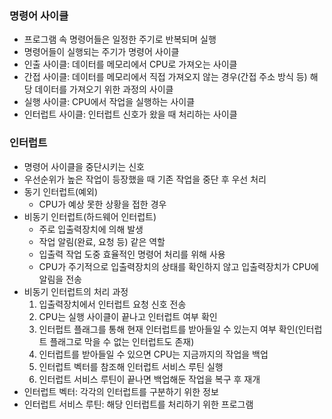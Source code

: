 ### 명령어 사이클
- 프로그램 속 명령어들은 일정한 주기로 반복되며 실행
- 명령어들이 실행되는 주기가 명령어 사이클
- 인출 사이클: 데이터를 메모리에서 CPU로 가져오는 사이클 
- 간접 사이클: 데이터를 메모리에서 직접 가져오지 않는 경우(간접 주소 방식 등) 해당 데이터를 가져오기 위한 과정의 사이클 
- 실행 사이클: CPU에서 작업을 실행하는 사이클
- 인터럽트 사이클: 인터럽트 신호가 왔을 때 처리하는 사이클

### 인터럽트
- 명령어 사이클을 중단시키는 신호
- 우선순위가 높은 작업이 등장했을 때 기존 작업을 중단 후 우선 처리
- 동기 인터럽트(예외)
  - CPU가 예상 못한 상황을 접한 경우
- 비동기 인터럽트(하드웨어 인터럽트)
  - 주로 입출력장치에 의해 발생
  - 작업 알림(완료, 요청 등) 같은 역할
  - 입출력 작업 도중 효율적인 명령어 처리를 위해 사용
  - CPU가 주기적으로 입출력장치의 상태를 확인하지 않고 입출력장치가 CPU에 알림을 전송
- 비동기 인터럽트의 처리 과정
    1. 입출력장치에서 인터럽트 요청 신호 전송
    2. CPU는 실행 사이클이 끝나고 인터럽트 여부 확인
    3. 인터펍트 플래그를 통해 현재 인터럽트를 받아들일 수 있는지 여부 확인(인터럽트 플래그로 막을 수 없는 인터럽트도 존재)
    4. 인터럽트를 받아들일 수 있으면 CPU는 지금까지의 작업을 백업
    5. 인터럽트 벡터를 참조해 인터럽트 서비스 루틴 실행
    6. 인터럽트 서비스 루틴이 끝나면 백업해둔 작업을 복구 후 재개 
- 인터럽트 벡터: 각각의 인터럽트를 구분하기 위한 정보
- 인터럽트 서비스 루틴: 해당 인터럽트를 처리하기 위한 프로그램
